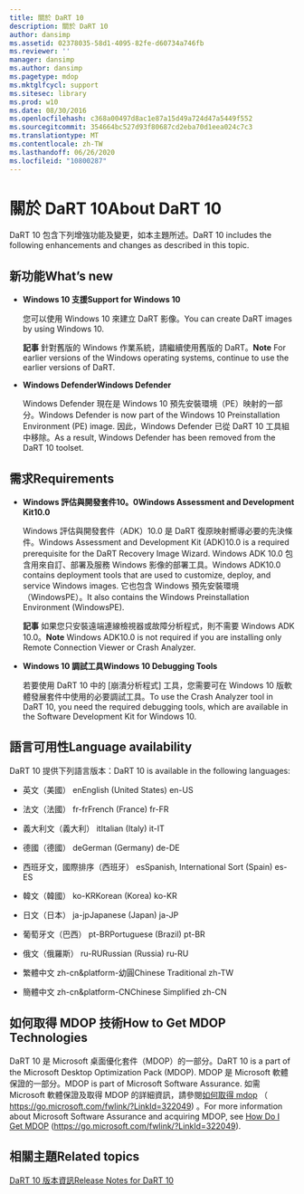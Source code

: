 ```yaml
---
title: 關於 DaRT 10
description: 關於 DaRT 10
author: dansimp
ms.assetid: 02378035-58d1-4095-82fe-d60734a746fb
ms.reviewer: ''
manager: dansimp
ms.author: dansimp
ms.pagetype: mdop
ms.mktglfcycl: support
ms.sitesec: library
ms.prod: w10
ms.date: 08/30/2016
ms.openlocfilehash: c368a00497d8ac1e87a15d49a724d47a5449f552
ms.sourcegitcommit: 354664bc527d93f80687cd2eba70d1eea024c7c3
ms.translationtype: MT
ms.contentlocale: zh-TW
ms.lasthandoff: 06/26/2020
ms.locfileid: "10800287"
---
```

# <span data-ttu-id="17b43-103">關於 DaRT 10</span><span class="sxs-lookup"><span data-stu-id="17b43-103">About DaRT 10</span></span>


<span data-ttu-id="17b43-104">DaRT 10 包含下列增強功能及變更，如本主題所述。</span><span class="sxs-lookup"><span data-stu-id="17b43-104">DaRT 10 includes the following enhancements and changes as described in this topic.</span></span>

## <a href="" id="what-s-new"></a><span data-ttu-id="17b43-105">新功能</span><span class="sxs-lookup"><span data-stu-id="17b43-105">What’s new</span></span>


-   **<span data-ttu-id="17b43-106">Windows 10 支援</span><span class="sxs-lookup"><span data-stu-id="17b43-106">Support for Windows 10</span></span>**

    <span data-ttu-id="17b43-107">您可以使用 Windows 10 來建立 DaRT 影像。</span><span class="sxs-lookup"><span data-stu-id="17b43-107">You can create DaRT images by using Windows 10.</span></span>

    <span data-ttu-id="17b43-108">**記事** 針對舊版的 Windows 作業系統，請繼續使用舊版的 DaRT。</span><span class="sxs-lookup"><span data-stu-id="17b43-108">**Note** For earlier versions of the Windows operating systems, continue to use the earlier versions of DaRT.</span></span>

     

-   **<span data-ttu-id="17b43-109">Windows Defender</span><span class="sxs-lookup"><span data-stu-id="17b43-109">Windows Defender</span></span>**

    <span data-ttu-id="17b43-110">Windows Defender 現在是 Windows 10 預先安裝環境（PE）映射的一部分。</span><span class="sxs-lookup"><span data-stu-id="17b43-110">Windows Defender is now part of the Windows 10 Preinstallation Environment (PE) image.</span></span> <span data-ttu-id="17b43-111">因此，Windows Defender 已從 DaRT 10 工具組中移除。</span><span class="sxs-lookup"><span data-stu-id="17b43-111">As a result, Windows Defender has been removed from the DaRT 10 toolset.</span></span>

## <span data-ttu-id="17b43-112">需求</span><span class="sxs-lookup"><span data-stu-id="17b43-112">Requirements</span></span>


-   **<span data-ttu-id="17b43-113">Windows 評估與開發套件10。0</span><span class="sxs-lookup"><span data-stu-id="17b43-113">Windows Assessment and Development Kit10.0</span></span>**

    <span data-ttu-id="17b43-114">Windows 評估與開發套件（ADK）10.0 是 DaRT 復原映射嚮導必要的先決條件。</span><span class="sxs-lookup"><span data-stu-id="17b43-114">Windows Assessment and Development Kit (ADK)10.0 is a required prerequisite for the DaRT Recovery Image Wizard.</span></span> <span data-ttu-id="17b43-115">Windows ADK 10.0 包含用來自訂、部署及服務 Windows 影像的部署工具。</span><span class="sxs-lookup"><span data-stu-id="17b43-115">Windows ADK10.0 contains deployment tools that are used to customize, deploy, and service Windows images.</span></span> <span data-ttu-id="17b43-116">它也包含 Windows 預先安裝環境（WindowsPE）。</span><span class="sxs-lookup"><span data-stu-id="17b43-116">It also contains the Windows Preinstallation Environment (WindowsPE).</span></span>

    <span data-ttu-id="17b43-117">**記事** 如果您只安裝遠端連線檢視器或故障分析程式，則不需要 Windows ADK 10.0。</span><span class="sxs-lookup"><span data-stu-id="17b43-117">**Note** Windows ADK10.0 is not required if you are installing only Remote Connection Viewer or Crash Analyzer.</span></span>

     

-   **<span data-ttu-id="17b43-118">Windows 10 調試工具</span><span class="sxs-lookup"><span data-stu-id="17b43-118">Windows 10 Debugging Tools</span></span>**

    <span data-ttu-id="17b43-119">若要使用 DaRT 10 中的 [崩潰分析程式] 工具，您需要可在 Windows 10 版軟體發展套件中使用的必要調試工具。</span><span class="sxs-lookup"><span data-stu-id="17b43-119">To use the Crash Analyzer tool in DaRT 10, you need the required debugging tools, which are available in the Software Development Kit for Windows 10.</span></span>

## <span data-ttu-id="17b43-120">語言可用性</span><span class="sxs-lookup"><span data-stu-id="17b43-120">Language availability</span></span>


<span data-ttu-id="17b43-121">DaRT 10 提供下列語言版本：</span><span class="sxs-lookup"><span data-stu-id="17b43-121">DaRT 10 is available in the following languages:</span></span>

-   <span data-ttu-id="17b43-122">英文（美國） en</span><span class="sxs-lookup"><span data-stu-id="17b43-122">English (United States) en-US</span></span>

-   <span data-ttu-id="17b43-123">法文（法國） fr-fr</span><span class="sxs-lookup"><span data-stu-id="17b43-123">French (France) fr-FR</span></span>

-   <span data-ttu-id="17b43-124">義大利文（義大利） it</span><span class="sxs-lookup"><span data-stu-id="17b43-124">Italian (Italy) it-IT</span></span>

-   <span data-ttu-id="17b43-125">德國（德國） de</span><span class="sxs-lookup"><span data-stu-id="17b43-125">German (Germany) de-DE</span></span>

-   <span data-ttu-id="17b43-126">西班牙文，國際排序（西班牙） es</span><span class="sxs-lookup"><span data-stu-id="17b43-126">Spanish, International Sort (Spain) es-ES</span></span>

-   <span data-ttu-id="17b43-127">韓文（韓國） ko-KR</span><span class="sxs-lookup"><span data-stu-id="17b43-127">Korean (Korea) ko-KR</span></span>

-   <span data-ttu-id="17b43-128">日文（日本） ja-jp</span><span class="sxs-lookup"><span data-stu-id="17b43-128">Japanese (Japan) ja-JP</span></span>

-   <span data-ttu-id="17b43-129">葡萄牙文（巴西） pt-BR</span><span class="sxs-lookup"><span data-stu-id="17b43-129">Portuguese (Brazil) pt-BR</span></span>

-   <span data-ttu-id="17b43-130">俄文（俄羅斯） ru-RU</span><span class="sxs-lookup"><span data-stu-id="17b43-130">Russian (Russia) ru-RU</span></span>

-   <span data-ttu-id="17b43-131">繁體中文 zh-cn&platform-幼圓</span><span class="sxs-lookup"><span data-stu-id="17b43-131">Chinese Traditional zh-TW</span></span>

-   <span data-ttu-id="17b43-132">簡體中文 zh-cn&platform-CN</span><span class="sxs-lookup"><span data-stu-id="17b43-132">Chinese Simplified zh-CN</span></span>

## <span data-ttu-id="17b43-133">如何取得 MDOP 技術</span><span class="sxs-lookup"><span data-stu-id="17b43-133">How to Get MDOP Technologies</span></span>


<span data-ttu-id="17b43-134">DaRT 10 是 Microsoft 桌面優化套件（MDOP）的一部分。</span><span class="sxs-lookup"><span data-stu-id="17b43-134">DaRT 10 is a part of the Microsoft Desktop Optimization Pack (MDOP).</span></span> <span data-ttu-id="17b43-135">MDOP 是 Microsoft 軟體保證的一部分。</span><span class="sxs-lookup"><span data-stu-id="17b43-135">MDOP is part of Microsoft Software Assurance.</span></span> <span data-ttu-id="17b43-136">如需 Microsoft 軟體保證及取得 MDOP 的詳細資訊，請參閱[如何取得 mdop](https://go.microsoft.com/fwlink/?LinkId=322049) （ https://go.microsoft.com/fwlink/?LinkId=322049) 。</span><span class="sxs-lookup"><span data-stu-id="17b43-136">For more information about Microsoft Software Assurance and acquiring MDOP, see [How Do I Get MDOP](https://go.microsoft.com/fwlink/?LinkId=322049) (https://go.microsoft.com/fwlink/?LinkId=322049).</span></span>

## <span data-ttu-id="17b43-137">相關主題</span><span class="sxs-lookup"><span data-stu-id="17b43-137">Related topics</span></span>


[<span data-ttu-id="17b43-138">DaRT 10 版本資訊</span><span class="sxs-lookup"><span data-stu-id="17b43-138">Release Notes for DaRT 10</span></span>](release-notes-for-dart-10.md)

 

 





